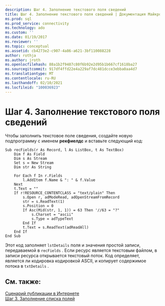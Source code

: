 ```yaml
---
description: Шаг 4. Заполнение текстового поля сведений
title: Шаг 4. Заполнение текстового поля сведений | Документация Майкрософт
ms.prod: sql
ms.prod_service: connectivity
ms.technology: ado
ms.custom: ''
ms.date: 01/19/2017
ms.reviewer: ''
ms.topic: conceptual
ms.assetid: cb4273e2-c907-4a86-a621-3bf110088228
author: rothja
ms.author: jroth
ms.openlocfilehash: 88a1b2f9487c80f6b92e2d95b1b667cf1618ba27
ms.sourcegitcommit: 917df4ffd22e4a229af7dc481dcce3ebba0aa4d7
ms.translationtype: MT
ms.contentlocale: ru-RU
ms.lasthandoff: 02/10/2021
ms.locfileid: "100036923"
---
```

# <a name="step-4-populate-the-details-text-box"></a>Шаг 4. Заполнение текстового поля сведений
Чтобы заполнить текстовое поле сведения, создайте новую подпрограмму с именем **рекфиелдс** и вставьте следующий код:  
  
```  
Sub recFields(r As Record, l As ListBox, t As TextBox)  
    Dim f As Field  
    Dim s As Stream  
    Set s = New Stream  
    Dim str As String  
  
    For Each f In r.Fields  
        l.AddItem f.Name & ": " & f.Value  
    Next  
    t.Text = ""  
    If r!RESOURCE_CONTENTCLASS = "text/plain" Then  
        s.Open r, adModeRead, adOpenStreamFromRecord  
        str = s.ReadText(1)  
        s.Position = 0  
        If Asc(Mid(str, 1, 1)) = 63 Then '//63 = "?"  
            s.Charset = "ascii"  
            s.Type = adTypeText  
        End If  
        t.Text = s.ReadText(adReadAll)  
    End If  
End Sub  
```  
  
 Этот код заполняет `lstDetails` поля и значения простой записи, передаваемой в `recFields` . Если ресурс является текстовым файлом, в записи ресурса открывается текстовый поток. Код определяет, является ли кодировка кодировкой ASCII, и копирует содержимое потока в `txtDetails` .  
  
## <a name="see-also"></a>См. также:  
 [Сценарий публикации в Интернете](../../../ado/guide/data/internet-publishing-scenario.md)   
 [Шаг 3. Заполнение списка полей](../../../ado/guide/data/step-3-populate-the-fields-list-box.md)
